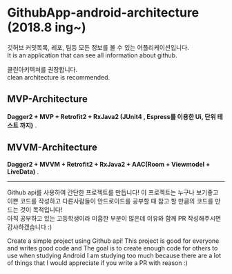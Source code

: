 # GithubApp-android-architecture (2018.8 ing~)
깃허브 커밋목록, 레포, 팀등 모든 정보를 볼 수 있는 어플리케이션입니다.  
It is an application that can see all information about github.
  
클린아키텍쳐를 권장합니다.  
clean architecture is recommended.  

## MVP-Architecture
**Dagger2 + MVP + Retrofit2 + RxJava2 (JUnit4 , Espress를 이용한 Ui, 단위 테스트 까지)** . 
  
## MVVM-Architecture
**Dagger2 + MVVM + Retrofit2 + RxJava2 + AAC(Room + Viewmodel + LiveData)** . 
  
---- 

Github api를 사용하여 간단한 프로젝트를 만듭니다! 
이 프로젝트는 누구나 보기좋고 이쁜 코드를 작성하고 
다른사람들이 안드로이드를 공부할 때 참고 할 만큼의 코드를 만드는 것이 목적입니다!  
아직 공부하고 있는 고등학생이라 미흡한 부분이 많은데 이유와 함께 PR 작성해주시면 감사하겠습니다 :)


Create a simple project using Github api!
This project is good for everyone and writes good code and
The goal is to create enough code for others to use when studying Android
I am studying too much because there are a lot of things that I would appreciate if you write a PR with reason :)
  
